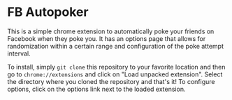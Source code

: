 # FB Autopoker

This is a simple chrome extension to automatically poke your friends on Facebook when they poke you. It has an options page that allows for randomization within a certain range and configuration of the poke attempt interval.

To install, simply `git clone` this repository to your favorite location and then go to `chrome://extensions` and click on "Load unpacked extension". Select the directory where you cloned the repository and that's it! To configure options, click on the options link next to the loaded extension.

